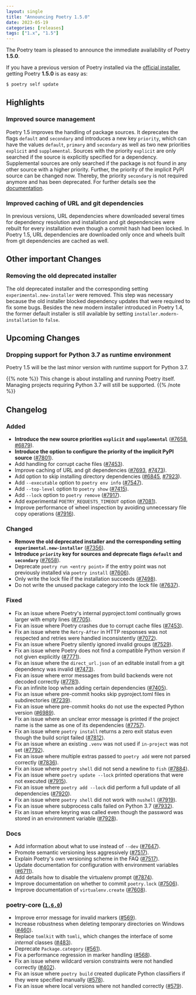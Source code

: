 ```yaml
---
layout: single
title: "Announcing Poetry 1.5.0"
date: 2023-05-19
categories: [releases]
tags: ["1.x", "1.5"]
---
```


The Poetry team is pleased to announce the immediate availability of Poetry **1.5.0**.

<!--more-->

If you have a previous version of Poetry installed via the [official installer](/docs/#installation),
getting Poetry **1.5.0** is as easy as:

```bash
$ poetry self update
```

## Highlights

### Improved source management

Poetry 1.5 improves the handling of package sources. It deprecates the flags `default` and `secondary` and introduces
a new key `priority`, which can have the values `default`, `primary` and `secondary` as well as two new priorities
`explicit` and `supplemental`. Sources with the priority `explicit` are only searched if the source is explicitly
specified for a dependency. Supplemental sources are only searched if the package is not found in any other source
with a higher priority. Further, the priority of the implicit PyPI source can be changed now. Thereby, the priority
`secondary` is not required anymore and has been deprecated.
For further details see the [documentation](/docs/repositories/#package-sources).

### Improved caching of URL and git dependencies

In previous versions, URL dependencies where downloaded several times for dependency resolution and installation
and git dependencies were rebuilt for every installation even though a commit hash had been locked. In Poetry 1.5,
URL dependencies are downloaded only once and wheels built from git dependencies are cached as well.

## Other important Changes

### Removing the old deprecated installer

The old deprecated installer and the corresponding setting `experimental.new-installer` were removed.
This step was necessary because the old installer blocked dependency updates that were required to fix some bugs.
Besides the new modern installer introduced in Poetry 1.4, the former default installer is still available
by setting `installer.modern-installation` to `false`.

## Upcoming Changes

### Dropping support for Python 3.7 as runtime environment

Poetry 1.5 will be the last minor version with runtime support for Python 3.7.

{{% note %}}
This change is about installing and running Poetry itself.
Managing projects requiring Python 3.7 will still be supported.
{{% /note %}}

## Changelog

### Added

- **Introduce the new source priorities `explicit` and `supplemental`** ([#7658](https://github.com/python-poetry/poetry/pull/7658),
  [#6879](https://github.com/python-poetry/poetry/pull/6879)).
- **Introduce the option to configure the priority of the implicit PyPI source** ([#7801](https://github.com/python-poetry/poetry/pull/7801)).
- Add handling for corrupt cache files ([#7453](https://github.com/python-poetry/poetry/pull/7453)).
- Improve caching of URL and git dependencies ([#7693](https://github.com/python-poetry/poetry/pull/7693),
  [#7473](https://github.com/python-poetry/poetry/pull/7473)).
- Add option to skip installing directory dependencies ([#6845](https://github.com/python-poetry/poetry/pull/6845),
  [#7923](https://github.com/python-poetry/poetry/pull/7923)).
- Add `--executable` option to `poetry env info` ([#7547](https://github.com/python-poetry/poetry/pull/7547)).
- Add `--top-level` option to `poetry show` ([#7415](https://github.com/python-poetry/poetry/pull/7415)).
- Add `--lock` option to `poetry remove` ([#7917](https://github.com/python-poetry/poetry/pull/7917)).
- Add experimental `POETRY_REQUESTS_TIMEOUT` option ([#7081](https://github.com/python-poetry/poetry/pull/7081)).
- Improve performance of wheel inspection by avoiding unnecessary file copy operations ([#7916](https://github.com/python-poetry/poetry/pull/7916)).

### Changed

- **Remove the old deprecated installer and the corresponding setting `experimental.new-installer`** ([#7356](https://github.com/python-poetry/poetry/pull/7356)).
- **Introduce `priority` key for sources and deprecate flags `default` and `secondary`** ([#7658](https://github.com/python-poetry/poetry/pull/7658)).
- Deprecate `poetry run <entry point>` if the entry point was not previously installed via `poetry install` ([#7606](https://github.com/python-poetry/poetry/pull/7606)).
- Only write the lock file if the installation succeeds ([#7498](https://github.com/python-poetry/poetry/pull/7498)).
- Do not write the unused package category into the lock file ([#7637](https://github.com/python-poetry/poetry/pull/7637)).

### Fixed

- Fix an issue where Poetry's internal pyproject.toml continually grows larger with empty lines ([#7705](https://github.com/python-poetry/poetry/pull/7705)).
- Fix an issue where Poetry crashes due to corrupt cache files ([#7453](https://github.com/python-poetry/poetry/pull/7453)).
- Fix an issue where the `Retry-After` in HTTP responses was not respected and retries were handled inconsistently ([#7072](https://github.com/python-poetry/poetry/pull/7072)).
- Fix an issue where Poetry silently ignored invalid groups ([#7529](https://github.com/python-poetry/poetry/pull/7529)).
- Fix an issue where Poetry does not find a compatible Python version if not given explicitly ([#7771](https://github.com/python-poetry/poetry/pull/7771)).
- Fix an issue where the `direct_url.json` of an editable install from a git dependency was invalid ([#7473](https://github.com/python-poetry/poetry/pull/7473)).
- Fix an issue where error messages from build backends were not decoded correctly ([#7781](https://github.com/python-poetry/poetry/pull/7781)).
- Fix an infinite loop when adding certain dependencies ([#7405](https://github.com/python-poetry/poetry/pull/7405)).
- Fix an issue where pre-commit hooks skip pyproject.toml files in subdirectories ([#7239](https://github.com/python-poetry/poetry/pull/7239)).
- Fix an issue where pre-commit hooks do not use the expected Python version ([#6989](https://github.com/python-poetry/poetry/pull/6989)).
- Fix an issue where an unclear error message is printed if the project name is the same as one of its dependencies ([#7757](https://github.com/python-poetry/poetry/pull/7757)).
- Fix an issue where `poetry install` returns a zero exit status even though the build script failed ([#7812](https://github.com/python-poetry/poetry/pull/7812)).
- Fix an issue where an existing `.venv` was not used if `in-project` was not set ([#7792](https://github.com/python-poetry/poetry/pull/7792)).
- Fix an issue where multiple extras passed to `poetry add` were not parsed correctly ([#7836](https://github.com/python-poetry/poetry/pull/7836)).
- Fix an issue where `poetry shell` did not send a newline to `fish` ([#7884](https://github.com/python-poetry/poetry/pull/7884)).
- Fix an issue where `poetry update --lock` printed operations that were not executed ([#7915](https://github.com/python-poetry/poetry/pull/7915)).
- Fix an issue where `poetry add --lock` did perform a full update of all dependencies ([#7920](https://github.com/python-poetry/poetry/pull/7920)).
- Fix an issue where `poetry shell` did not work with `nushell` ([#7919](https://github.com/python-poetry/poetry/pull/7919)).
- Fix an issue where subprocess calls failed on Python 3.7 ([#7932](https://github.com/python-poetry/poetry/pull/7932)).
- Fix an issue where keyring was called even though the password was stored in an environment variable ([#7928](https://github.com/python-poetry/poetry/pull/7928)).

### Docs

- Add information about what to use instead of `--dev` ([#7647](https://github.com/python-poetry/poetry/pull/7647)).
- Promote semantic versioning less aggressively ([#7517](https://github.com/python-poetry/poetry/pull/7517)).
- Explain Poetry's own versioning scheme in the FAQ ([#7517](https://github.com/python-poetry/poetry/pull/7517)).
- Update documentation for configuration with environment variables ([#6711](https://github.com/python-poetry/poetry/pull/6711)).
- Add details how to disable the virtualenv prompt ([#7874](https://github.com/python-poetry/poetry/pull/7874)).
- Improve documentation on whether to commit `poetry.lock` ([#7506](https://github.com/python-poetry/poetry/pull/7506)).
- Improve documentation of `virtualenv.create` ([#7608](https://github.com/python-poetry/poetry/pull/7608)).

### poetry-core ([`1.6.0`](https://github.com/python-poetry/poetry-core/releases/tag/1.6.0))

- Improve error message for invalid markers ([#569](https://github.com/python-poetry/poetry-core/pull/569)).
- Increase robustness when deleting temporary directories on Windows ([#460](https://github.com/python-poetry/poetry-core/pull/460)).
- Replace `tomlkit` with `tomli`, which changes the interface of some _internal_ classes ([#483](https://github.com/python-poetry/poetry-core/pull/483)).
- Deprecate `Package.category` ([#561](https://github.com/python-poetry/poetry-core/pull/561)).
- Fix a performance regression in marker handling ([#568](https://github.com/python-poetry/poetry-core/pull/568)).
- Fix an issue where wildcard version constraints were not handled correctly ([#402](https://github.com/python-poetry/poetry-core/pull/402)).
- Fix an issue where `poetry build` created duplicate Python classifiers if they were specified manually ([#578](https://github.com/python-poetry/poetry-core/pull/578)).
- Fix an issue where local versions where not handled correctly ([#579](https://github.com/python-poetry/poetry-core/pull/579)).
